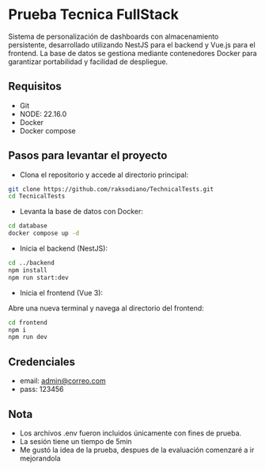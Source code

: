 # Prueba Tecnica FullStack

Sistema de personalización de dashboards con almacenamiento persistente, desarrollado utilizando NestJS para el backend
y Vue.js para el frontend. La base de datos se gestiona mediante contenedores Docker para garantizar portabilidad y
facilidad de despliegue.

## Requisitos

- Git
- NODE: 22.16.0
- Docker
- Docker compose

## Pasos para levantar el proyecto

- Clona el repositorio y accede al directorio principal:

```bash
git clone https://github.com/raksodiano/TechnicalTests.git
cd TecnicalTests
```

- Levanta la base de datos con Docker:

```bash
cd database
docker compose up -d
```

- Inicia el backend (NestJS):

```bash
cd ../backend
npm install
npm run start:dev
```

- Inicia el frontend (Vue 3):

Abre una nueva terminal y navega al directorio del frontend:

```bash
cd frontend
npm i
npm run dev
```

## Credenciales

- email: admin@correo.com
- pass: 123456

## Nota

- Los archivos .env fueron incluidos únicamente con fines de prueba.
- La sesión tiene un tiempo de 5min
- Me gustó la idea de la prueba, despues de la evaluación comenzaré a ir mejorandola
